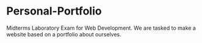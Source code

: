 # Personal-Portfolio
Midterms Laboratory Exam for Web Development. We are tasked to make a website based on a portfolio about ourselves.

